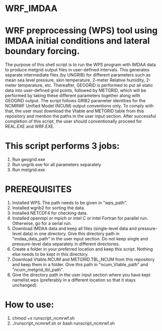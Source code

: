 # WRF_IMDAA
# WRF preprocessing (WPS) tool using IMDAA initial conditions and lateral boundary forcing.

The purpose of this shell script is to run the WPS program with IMDAA data to produce metgrid output files in user-defined intervals. This generates separate intermediate files (by UNGRIB) for different parameters such as mean sea level pressure, skin temperature, 2-meter Relative humidity, 2-meter temperature, etc. Thereafter, GEOGRID is performed to put all static data into user-defined grid points, followed by METGRID, which will be performed by taking these different parameters together along with GEOGRID output. The script follows GRIB2 parameter identities for the NCMRWF Unified Model (NCUM) output conventions only. To comply with that, the user must download the Vtable and METGRID table from this repository and mention the paths in the user input section. After successful completion of this script, the user should conventionally proceed for REAL.EXE and WRF.EXE.

# This script performs 3 jobs:
1. Run geogrid.exe
2. Run ungrib.exe for all parameters separately
3. Run metgrid.exe

# PREREQUISITES
1. Installed WPS. The path needs to be given in "wps_path".
2. Installed wgrib2 for sorting the data.
3. Installed NETCDF4 for checking data.
4. Installed openmpi or mpich or intel C or Intel Fortran for parallel run. Otherwise, go for a serial run.
5. Download IMDAA data and keep all files (single-level data and pressure-level data) in one directory. Give this directory path in "imdaa_data_path" in the user input section. Do not keep single and pressure-level data separately in different directories.
6. Create a folder in your preferred location and keep this script. Nothing else needs to be kept in this directory.
7. Download Vtable.NCUM and METGRID.TBL_NCUM from this repository and keep them in a folder. Give this path in "ncum_Vtable_path" and "ncum_metgrid_tbl_path".
8. Give the directory path in the user input section where you have kept namelist.wps (preferably in a different location so that it stays unchanged).

# How to use:
1. chmod +x runscript_ncmrwf.sh
2. ./runscript_ncmrwf.sh or bash runscript_ncmrwf.sh
